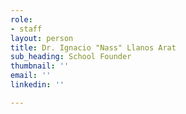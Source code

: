 ```yaml
---
role:
- staff
layout: person
title: Dr. Ignacio "Nass" Llanos Arat
sub_heading: School Founder
thumbnail: ''
email: ''
linkedin: ''

---
```

